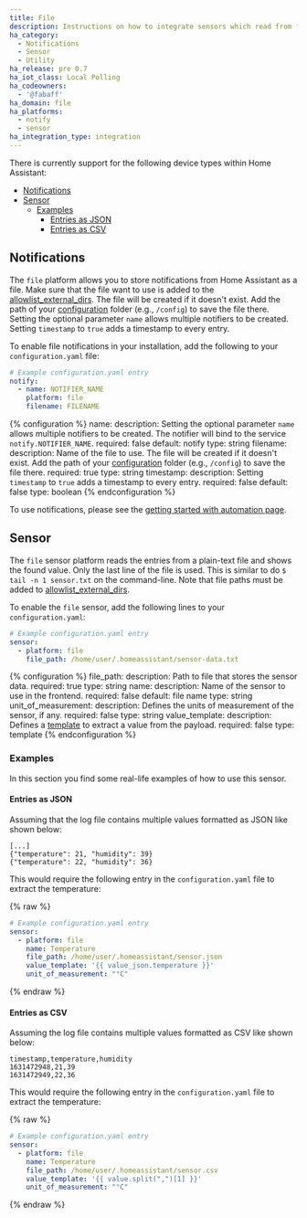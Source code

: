 ```yaml
---
title: File
description: Instructions on how to integrate sensors which read from files into Home Assistant.
ha_category:
  - Notifications
  - Sensor
  - Utility
ha_release: pre 0.7
ha_iot_class: Local Polling
ha_codeowners:
  - '@fabaff'
ha_domain: file
ha_platforms:
  - notify
  - sensor
ha_integration_type: integration
---
```


There is currently support for the following device types within Home Assistant:

- [Notifications](#notifications)
- [Sensor](#sensor)
  - [Examples](#examples)
    - [Entries as JSON](#entries-as-json)
    - [Entries as CSV](#entries-as-csv)

## Notifications

The `file` platform allows you to store notifications from Home Assistant as a file. Make sure that the file want to use is added to the [allowlist_external_dirs](https://www.home-assistant.io/integrations/homeassistant/#allowlist_external_dirs). The file will be created if it doesn't exist. Add the path of your [configuration](/docs/configuration/) folder (e.g., `/config`) to save the file there. Setting the optional parameter `name` allows multiple notifiers to be created. Setting `timestamp` to `true` adds a timestamp to every entry.

To enable file notifications in your installation, add the following to your `configuration.yaml` file:

```yaml
# Example configuration.yaml entry
notify:
  - name: NOTIFIER_NAME
    platform: file
    filename: FILENAME
```

{% configuration %}
name:
  description: Setting the optional parameter `name` allows multiple notifiers to be created. The notifier will bind to the service `notify.NOTIFIER_NAME`.
  required: false
  default: notify
  type: string
filename:
  description: Name of the file to use. The file will be created if it doesn't exist. Add the path of your [configuration](/docs/configuration/) folder (e.g., `/config`) to save the file there.
  required: true
  type: string
timestamp:
  description: Setting `timestamp` to `true` adds a timestamp to every entry.
  required: false
  default: false
  type: boolean
{% endconfiguration %}

To use notifications, please see the [getting started with automation page](/getting-started/automation/).

## Sensor

The `file` sensor platform reads the entries from a plain-text file and shows the found value. Only the last line of the file is used. This is similar to do `$ tail -n 1 sensor.txt` on the command-line. Note that file paths must be added to [allowlist_external_dirs](/integrations/homeassistant/#allowlist_external_dirs).

To enable the `file` sensor, add the following lines to your `configuration.yaml`:

```yaml
# Example configuration.yaml entry
sensor:
  - platform: file
    file_path: /home/user/.homeassistant/sensor-data.txt
```

{% configuration %}
file_path:
  description: Path to file that stores the sensor data.
  required: true
  type: string
name:
  description: Name of the sensor to use in the frontend.
  required: false
  default: file name
  type: string
unit_of_measurement:
  description: Defines the units of measurement of the sensor, if any.
  required: false
  type: string
value_template:
  description: Defines a [template](/docs/configuration/templating/#processing-incoming-data) to extract a value from the payload.
  required: false
  type: template
{% endconfiguration %}

### Examples

In this section you find some real-life examples of how to use this sensor.

#### Entries as JSON

Assuming that the log file contains multiple values formatted as JSON like shown below:

```text
[...]
{"temperature": 21, "humidity": 39}
{"temperature": 22, "humidity": 36}
```

This would require the following entry in the `configuration.yaml` file to extract the temperature:

{% raw %}

```yaml
# Example configuration.yaml entry
sensor:
  - platform: file
    name: Temperature
    file_path: /home/user/.homeassistant/sensor.json
    value_template: '{{ value_json.temperature }}'
    unit_of_measurement: "°C"
```

{% endraw %}

#### Entries as CSV

Assuming the log file contains multiple values formatted as CSV like shown below:

```text
timestamp,temperature,humidity
1631472948,21,39
1631472949,22,36
```

This would require the following entry in the `configuration.yaml` file to extract the temperature:

{% raw %}

```yaml
# Example configuration.yaml entry
sensor:
  - platform: file
    name: Temperature
    file_path: /home/user/.homeassistant/sensor.csv
    value_template: '{{ value.split(",")[1] }}'
    unit_of_measurement: "°C"
```

{% endraw %}
